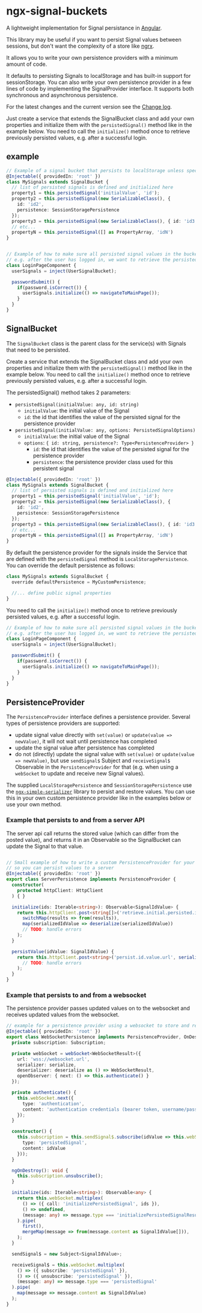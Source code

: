 # ngx-signal-buckets

A lightweight implementation for Signal persistance in [Angular](https://angular.dev/).

This library may be useful if you want to persist Signal values between sessions, but don't want the complexity of a store like [ngrx](https://ngrx.io/).

It allows you to write your own persistence providers with a minimum amount of code.

It defaults to persisting Signals to localStorage and  has built-in support for sessionStorage. You can also write your own persistence provider in a few lines of code by implementing the SignalProvider interface. It supports both synchronous and asynchronous persistence.

For the latest changes and the current version see the [Change log](./CHANGELOG.md).

Just create a service that extends the SignalBucket class and add your own properties and initialize them with the `persistedSignal()` method like in the example below. You need to call the `initialize()` method once to retrieve previously persisted values, e.g. after a successful login.
## example

``` typescript
// Example of a signal bucket that persists to localStorage unless specified otherwise
@Injectable({ providedIn: 'root' })
class MySignals extends SignalBucket {
  // list of persisted signals is defined and initialized here
  property1 = this.persistedSignal('initialValue', 'id');
  property2 = this.persistedSignal(new SerializableClass(), {
    id: 'id2',
    persistence: SessionStoragePersistence
  });
  property3 = this.persistedSignal(new SerializableClass(), { id: 'id3' });
  // etc...
  propertyN = this.persistedSignal([] as PropertyArray, 'idN')
}


// Example of how to make sure all persisted signal values in the bucket are restored before proceding
// e.g. after the user has logged in, we want to retrieve the persisted state before we continue
class LoginPageComponent {
  userSignals = inject(UserSignalBucket);

  passwordSubmit() {
    if(password.isCorrect()) {
      userSignals.initialize(() => navigateToMainPage());
    }
  }
}

```

## SignalBucket

The `SignalBucket` class is the parent class for the service(s) with Signals that need to be persisted.

Create a service that extends the SignalBucket class and add your own properties and initialize them with the `persistedSignal()` method like in the example below. You need to call the `initialize()` method once to retrieve previously persisted values, e.g. after a successful login.

The persistedSignal() method takes 2 parameters:
  - `persistedSignal(initialValue: any, id: string)`
    -  `initialValue`: the initial value of the Signal
    -  `id`: the id that identifies the value of the persisted signal for the persistence provider
  - `persistedSignal(initialValue: any, options: PersistedSignalOptions)`
    -  `initialValue`: the initial value of the Signal 
    -  `options`: `{ id: string, persistence?: Type<PersistenceProvider> }`
       -  `id`: the id that identifies the value of the persisted signal for the persistence provider
       -  `persistence`: the persistence provider class used for this persistent signal

``` typescript
@Injectable({ providedIn: 'root' })
class MySignals extends SignalBucket {
  // list of persisted signals is defined and initialized here
  property1 = this.persistedSignal('initialValue', 'id');
  property2 = this.persistedSignal(new SerializableClass(), {
    id: 'id2',
    persistence: SessionStoragePersistence
  });
  property3 = this.persistedSignal(new SerializableClass(), { id: 'id3' });
  // etc...
  propertyN = this.persistedSignal([] as PropertyArray, 'idN')
}
```

By default the persistence provider for the signals inside the Service that are defined with the `persistedSignal` method is `LocalStoragePersistence`. You can override the default persistence as follows:

``` typescript
class MySignals extends SignalBucket {
  override defaultPersistence = MyCustomPersistence;

  //... define public signal properties
}
```

You need to call the `initialize()` method once to retrieve previously persisted values, e.g. after a successful login.

``` typescript
// Example of how to make sure all persisted signal values in the bucket are restored before proceding
// e.g. after the user has logged in, we want to retrieve the persisted state before we continue
class LoginPageComponent {
  userSignals = inject(UserSignalBucket);

  passwordSubmit() {
    if(password.isCorrect()) {
      userSignals.initialize(() => navigateToMainPage());
    }
  }
}
```


## PersistenceProvider

The `PersistenceProvider` interface defines a persistence provider. Several types of persistence providers are supported:
- update signal value directly with `set(value)` or `update(value => newValue)`, it will not wait until persistence has completed
- update the signal value after persistence has completed
- do not (directly) update the signal value with `set(value)` or `update(value => newValue)`, but use  `sendSignal$` Subject and `receiveSignal$` Observable in the `PersistenceProvider` for that (e.g. when using a `webSocket` to update and receive new Signal values).

The supplied `LocalStoragePersistence` and `SessionStoragePersistence` use the [`ngx-simple-serializer`](https://www.npmjs.com/package/ngx-simple-serializer) library to persist and restore values. You can use this in your own custom persistence provider like in the examples below or use your own method.

### Example that persists to and from a server API

The server api call returns the stored value (which can differ from the posted value), and returns it in an Observable so the SignalBucket can update the Signal to that value. 
``` typescript

// Small example of how to write a custom PersistenceProvider for your persistedSignals
// so you can persist values to a server
@Injectable({ providedIn: 'root' })
export class ServerPersistence implements PersistenceProvider {
  constructor(
    protected httpClient: HttpClient
  ) { }

  initialize(ids: Iterable<string>): Observable<SignalIdValue> {
    return this.httpClient.post<string[]>('retrieve.initial.persisted.id.values.url', [...ids]).pipe(
      switchMap(results => from(results)),
      map(serializedIdValue => deserialize(serializedIdValue))
      // TODO: handle errors
    );
  }

  persistValue(idValue: SignalIdValue) {
    return this.httpClient.post<string>('persist.id.value.url', serialize(idValue)).pipe(
      // TODO: handle errors
    );
  }
}
```

### Example that persists to and from a websocket

The persistence provider passes updated values on to the websocket and receives updated values from the websocket.

``` typescript
// example for a persistence provider using a websocket to store and retrieve updates
@Injectable({ providedIn: 'root' })
export class WebSocketPersistence implements PersistenceProvider, OnDestroy {
  private subscription: Subscription;

  private webSocket = webSocket<WebSocketResult>({
    url: 'wss://websocket.url',
    serializer: serialize,
    deserializer: deserialize as () => WebSocketResult,
    openObserver: { next: () => this.authenticate() }
  });

  private authenticate() {
    this.webSocket.next({ 
      type: 'authentication', 
      content: 'authentication credentials (bearer token, username/password etc.)' 
    });
  }

  constructor() {
    this.subscription = this.sendSignal$.subscribe(idValue => this.webSocket.next({
      type: 'persistedSignal', 
      content: idValue
    }));
  }

  ngOnDestroy(): void {
    this.subscription.unsubscribe();
  }

  initialize(ids: Iterable<string>): Observable<any> {
    return this.webSocket.multiplex(
      () => ({ call: 'initializePersistedSignal', ids }),
      () => undefined,
      (message: any) => message.type === 'initializePersistedSignalResult'
    ).pipe(
      first(),
      mergeMap(message => from(message.content as SignalIdValue[])),
    );
  }

  sendSignal$ = new Subject<SignalIdValue>;

  receiveSignal$ = this.webSocket.multiplex(
    () => ({ subscribe: 'persistedSignal' }),
    () => ({ unsubscribe: 'persistedSignal' }),
    (message: any) => message.type === 'persistedSignal'
  ).pipe(
    map(message => message.content as SignalIdValue)
  );
}
```